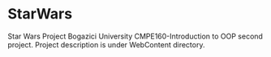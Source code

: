 # StarWars
Star Wars Project
Bogazici University CMPE160-Introduction to OOP second project.
Project description is under WebContent directory.


